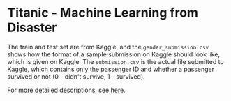 # Titanic - Machine Learning from Disaster

The train and test set are from Kaggle, and the <code>gender_submission.csv</code> shows how the format of a sample submission on Kaggle should look like, which is given on Kaggle. The <code>submission.csv</code> is the actual file submitted to Kaggle, which contains only the passenger ID and whether a passenger survived or not (0 - didn't survive, 1 - survived). 
 
For more detailed descriptions, see [here](https://yatingyang.me/projects/titanic). 
